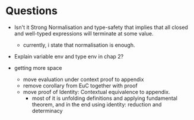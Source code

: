 # Questions

- Isn't it Strong Normalisation and type-safety that implies that all closed and well-typed expressions will terminate at some value.
  - currently, i state that normalisation is enough.

- Explain variable env and type env in chap 2?


- getting more space
  - move evaluation under context proof to appendix
  - remove corollary from EuC together with proof
  - move proof of Identity: Contextual equivalence to appendix.
    - most of it is unfolding definitions and applying fundamental theorem, and in the end using identity: reduction and determinacy
